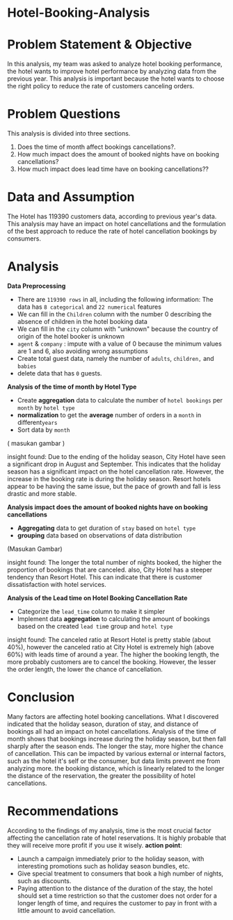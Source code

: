 # Hotel-Booking-Analysis

# Problem Statement & Objective

In this analysis, my team was asked to analyze hotel booking performance, the hotel wants to improve hotel performance by analyzing data from the previous year. This analysis is important because the hotel wants to choose the right policy to reduce the rate of customers canceling orders.

# Problem Questions

This analysis is divided into three sections. 
1. Does the time of month affect bookings cancellations?. 
2.  How much impact does the amount of booked nights have on booking cancellations?
3.  How much impact does lead time have on booking cancellations??
	
# Data and Assumption

The Hotel has 119390 customers data, according to previous year's data. This analysis may have an impact on hotel cancellations and the formulation of the best approach to reduce the rate of hotel cancellation bookings by consumers.

# Analysis
**Data Preprocessing**
 - There are `119390 rows` in all, including the following information: The data has `8 categorical` and `22 numerical` features
 - We can fill in the  `Children`  column with the number 0 describing the absence of children in the hotel booking data
-   We can fill in the  `city`  column with "unknown" because the country of origin of the hotel booker is unknown
-   `agent`  &  `company`  : impute with a value of 0 because the minimum values are 1 and 6, also avoiding wrong assumptions
-   Create total guest data, namely the number of `adults`, `children,` and `babies`
-   delete data that has `0` guests.

**Analysis of the time of month by Hotel Type** 
- Create **aggregation** data to calculate the number of `hotel bookings` per `month` by `hotel type`
- **normalization** to get the **average** number of orders in a `month` in different`years`
-  Sort data by `month`	

( masukan gambar )

insight found:
Due to the ending of the holiday season, City Hotel have seen a significant drop in August and September. This indicates that the holiday season has a significant impact on the hotel cancellation rate. However, the increase in the booking rate is during the holiday season. Resort hotels appear to be having the same issue, but the pace of growth and fall is less drastic and more stable. 

**Analysis impact does the amount of booked nights have on booking cancellations**

 - **Aggregating** data to get duration of `stay` based on `hotel type`
 - **grouping** data based on observations of data distribution
 
(Masukan Gambar)

insight found: 
The longer the total number of nights booked, the higher the proportion of bookings that are canceled.  also, City Hotel has a steeper tendency than Resort Hotel.  This can indicate that there is customer dissatisfaction with hotel services.

**Analysis of the Lead time on Hotel Booking Cancellation Rate**

 - Categorize the `lead_time` column to make it simpler
 - Implement data **aggregation** to calculating the amount of bookings based on the created `lead tim`e group and `hotel type`
 
insight found:
The canceled ratio at Resort Hotel is pretty stable (about 40%), however the canceled ratio at City Hotel is extremely high (above 60%) with leads time of around a year.  The higher the booking length, the more probably customers are to cancel the booking. However, the lesser the order length, the lower the chance of cancellation.

# Conclusion

Many factors are affecting hotel booking cancellations. What I discovered indicated that the holiday season, duration of stay, and distance of bookings all had an impact on hotel cancellations. Analysis of the time of month shows that bookings increase during the holiday season, but then fall sharply after the season ends. The longer the stay, more higher the chance of cancellation. This can be impacted by various external or internal factors, such as the hotel it's self or the consumer, but data limits prevent me from analyzing more. the booking distance, which is linearly related to the longer the distance of the reservation, the greater the possibility of hotel cancellations.

# Recommendations

According to the findings of my analysis, time is the most crucial factor affecting the cancellation rate of hotel reservations. It is highly probable that they will receive more profit if you use it wisely.
**action point**:
- Launch a campaign immediately prior to the holiday season, with interesting promotions such as holiday season bundles, etc.
- Give special treatment to consumers that book a high number of nights, such as discounts.
 - Paying attention to the distance of the duration of the stay, the hotel should set a time restriction so that the customer does not order for a longer length of time, and requires the customer to pay in front with a little amount to avoid cancellation.

